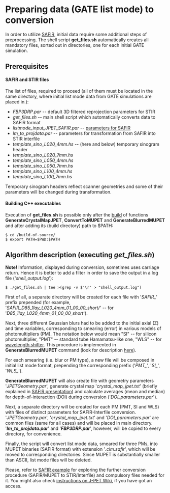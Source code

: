 # Preparing data (GATE list mode) to conversion

In order to utilize [SAFIR](http://stir.sourceforge.net/MIC2015UsersMeeting/STIR_UM2015_Fischer_SAFIRInputFileFormat.pdf "PowerPoint Presentation"), initial data require some additional steps of preprocessing. The shell script **get_files.sh** automatically creates all mandatory files, sorted out in directories, one for each initial GATE simulation.

## Prerequisites
#### SAFIR and STIR files
The list of files, required to proceed (all of them must be located in the same directory, where initial list mode data from GATE simulations are placed in.):

* *FBP3DRP.par* -- default 3D filtered reprojection parameters for STIR
* *get_files.sh* -- main shell script which automatically converts data to SAFIR format
* *listmode_input_JPET_SAFIR.par* -- [parameters for SAFIR](https://github.com/UCL/STIR/tree/master/examples/SAFIR-listmode-virtual-scanner "details")
* *lm_to_projdata.par* -- parameters for transformation from SAFIR into STIR interfile
* *template_sino_L020_4mm.hs* -- (here and below) temporary sinogram header
* *template_sino_L020_7mm.hs*
* *template_sino_L050_4mm.hs*
* *template_sino_L050_7mm.hs*
* *template_sino_L100_4mm.hs*
* *template_sino_L100_7mm.hs*

Temporary sinogram headers reflect scanner geometries and some of their parameters will be changed during transformation.

#### Building C++ executables
Execution of **get_files.sh** is possible only after the [build](https://github.com/JPETTomography/listmode-to-safir) of functions **GenerateCrystalMapJPET**, **ConvertToMUPET** and **GenerateBlurredMUPET** and after adding its (build directory) path to $PATH:
```
$ cd /build-of-source/
$ export PATH=$PWD:$PATH
```

## Algorithm description (executing *get_files.sh*)
**Note!** Information, displayed during conversion, sometimes uses carriage return. Hence it is better to add a filter in order to save the output in a log file ('*shell_output.log*'):
```
$ ./get_files.sh | tee >(grep -v $'\r' > "shell_output.log")
```
First of all, a separate directory will be created for each file with '*SAFIR_*' prefix prepended (for example, '*SAFIR_D85_1lay_L020_4mm_01_00_00_short/*' -- for '*D85_1lay_L020_4mm_01_00_00_short*').

Next, three different Gaussian blurs had to be added to the initial axial (Z) and time variables, corresponding to smearing (error) in various models of photomultipliers (PM). The notation below would mean "SI" -- for silicon photomultiplier, "PMT" -- standard tube Hamamatsu-like one, "WLS" -- for [wavelength shifter](http://iopscience.iop.org/article/10.1088/0031-9155/53/7/002 "one of the articles"). This procedure is implemented in **GenerateBlurredMUPET** command (look for description [here](https://github.com/JPETTomography/listmode-to-safir)).

For each smearing (i.e. blur or PM type), a new file will be composed in initial list mode format, prepending the corresponding prefix ('*PMT_*', '*SI_*', '*WLS_*').

**GenerateBlurredMUPET** will also create file with geometry parameters '*JPETGeometry.par*', generate crystal map '*crystal_map_jpet.txt*' (briefly explained in [SAFIR presentation](http://stir.sourceforge.net/MIC2015UsersMeeting/STIR_UM2015_Fischer_SAFIRInputFileFormat.pdf "PowerPoint Presentation")) and calculate averages (mean and median) for depth-of-interaction (DOI) during conversion ('*DOI_parameters.par*').

Next, a separate directory will be created for each PM (PMT, SI and WLS) with files of distinct parameters for SAFIR-Interfile conversion. '*JPETGeometry.par*', '*crystal_map_jpet.txt*' and '*DOI_parameters.par*' are common files (same for all cases) and will be placed in main directory. '***lm_to_projdata.par***' and '***FBP3DRP.par***', however, will be copied to every directory, for convenience.

Finally, the script will convert list mode data, smeared for three PMs, into MUPET binaries (SAFIR format) with extension '*.clm.safir*', which will be moved to corresponding directories. Since MUPET is substantially smaller than ASCII, list mode files will be deleted.

Please, refer to [SAFIR example](https://github.com/UCL/STIR/tree/master/examples/SAFIR-listmode-virtual-scanner "example in STIR repository") for exploring the further conversion procedure (SAFIR/MUPET to STIR/Interfile) and compulsory files needed for it. You might also check [instructions on J-PET Wiki](http://koza.if.uj.edu.pl/petwiki/index.php/STIR_%28Software_for_Tomographic_Image_Reconstruction%29#SAFIR_module_and_reconstruction "SAFIR usage"), if you have got an access.
